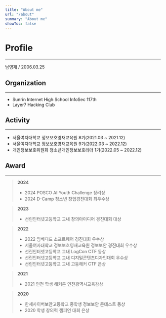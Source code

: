 ```yaml
---
title: "About me"
url: "/about"
summary: "About me"
showToc: false
---
```


# Profile
---
남영재 / 2006.03.25
## Organization
---
- Sunrin Internet High School InfoSec 117th
- Layer7 Hacking Club


## Activity
---
- 서울여자대학교 정보보호영재교육원 8기(2021.03 ~ 2021.12)
- 서울여자대학교 정보보호영재교육원 9기(2022.03 ~ 2022.12)
- 개인정보보호위원회 청소년개인정보보호리더 1기(2022.05 ~ 2022.12)

## Award
---
> **2024**
> - 2024 POSCO AI Youth Challenge 장려상
> - 2024 D-Camp 청소년 창업경진대회 최우수상

> **2023**
> - 선린인터넷고등학교 교내 창의아이디어 경진대회 대상

> **2022**
> - 2022 임베디드 소프트웨어 경진대회 우수상
> - 서울여자대학교 정보보호영재교육원 정보보안 경진대회 우수상
> - 선린인터넷고등학교 교내 LogCon CTF 동상
> - 선린인터넷고등학교 교내 디지털콘텐츠디자인대회 우수상
> - 선린인터넷고등학교 교내 고등해커 CTF 은상

> **2021**
> - 2021 인천 학생 해커톤 인천광역시교육감상

> **2020**
> - 한세사이버보안고등학교 중학생 정보보안 콘테스트 동상
> - 2020 학생 창의력 챔피언 대회 은상
